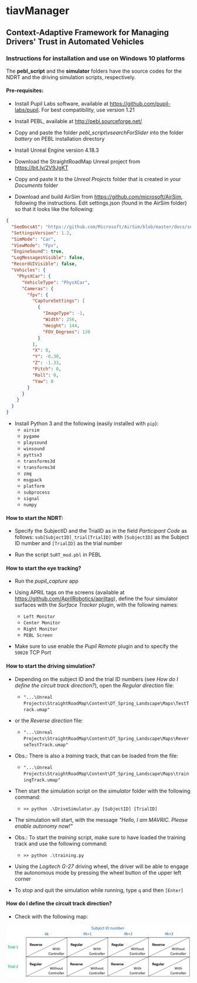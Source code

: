 # tiavManager
## Context-Adaptive Framework for Managing Drivers' Trust in Automated Vehicles

### Instructions for installation and use on Windows 10 platforms

The **pebl_script** and the **simulator** folders have the source codes for the NDRT and the driving simulation scripts, respectively.

#### Pre-requisites:

* Install Pupil Labs software, available at https://github.com/pupil-labs/pupil. For best compatibility, use version 1.21

* Install PEBL, available at http://pebl.sourceforge.net/

* Copy and paste the folder *pebl_script\vsearchForSlider* into the folder *battery* on PEBL installation directory

* Install Unreal Engine version 4.18.3

* Download the StraightRoadMap Unreal project from https://bit.ly/2V9JgKT

* Copy and paste it to the *Unreal Projects* folder that is created in your *Documents* folder

* Download and build AirSim from https://github.com/microsoft/AirSim, following the instructions. Edit settings.json (found in the AirSim folder) so that it looks like the following:

```settings.json
{
  "SeeDocsAt": "https://github.com/Microsoft/AirSim/blob/master/docs/settings.md",
  "SettingsVersion": 1.2,
  "SimMode": "Car",
  "ViewMode": "Fpv",
  "EngineSound": true,
  "LogMessagesVisible": false,
  "RecordUIVisible": false,
  "Vehicles": {
    "PhysXCar": {
      "VehicleType": "PhysXCar",
      "Cameras": {
        "fpv": {
          "CaptureSettings": [
            {
              "ImageType": -1,
              "Width": 256,
              "Height": 144,
              "FOV_Degrees": 120
            }
          ],
          "X": 0,
          "Y": -0.30,
          "Z": -1.33,
          "Pitch": 0,
          "Roll": 0,
          "Yaw": 0
        }
      }
    }
  }
}
```

* Install Python 3 and the following (easily installed with `pip`):
   * `airsim`
   * `pygame`
   * `playsound`
   * `winsound`
   * `pyttsx3`
   * `transforms3d`
   * `transforms3d`
   * `zmq`
   * `msgpack`
   * `platform`
   * `subprocess`
   * `signal`
   * `numpy`


#### How to start the NDRT:

* Specify the SubjectID and the TrialID as in the field *Participant Code* as follows: `sub[SubjectID]_trial[TrialID]`
with `[SubjectID]` as the Subject ID number and `[TrialID]` as the trial number

* Run the script `SuRT_mod.pbl` in PEBL

#### How to start the eye tracking?

* Run the *pupil_capture* app
* Using APRIL tags on the screens (available at https://github.com/AprilRobotics/apriltag), define the four simulator surfaces with the *Surface Tracker* plugin, with the following names:

  * `Left Monitor`
  * `Center Monitor`
  * `Right Monitor`
  * `PEBL Screen`

* Make sure to use enable the *Pupil Remote* plugin and to specify the `50020` TCP Port

#### How to start the driving simulation?

* Depending on the subject ID and the trial ID numbers (see *How do I define the circuit track direction?*), open the *Regular direction* file:
  * `"...\Unreal Projects\StraightRoadMap\Content\DT_Spring_Landscape\Maps\TestTrack.umap"`

* or the *Reverse direction* file:
  * `"...\Unreal Projects\StraightRoadMap\Content\DT_Spring_Landscape\Maps\ReverseTestTrack.umap"`

* Obs.: There is also a *training* track, that can be loaded from the file:
  * `"...\Unreal Projects\StraightRoadMap\Content\DT_Spring_Landscape\Maps\trainingTrack.umap"`

* Then start the simulation script on the *simulator* folder with the following command:

  * `>> python .\DriveSimulator.py [SubjectID] [TrialID]`

* The simulation will start, with the message *"Hello, I am MAVRIC. Please enable autonomy now!"*

* Obs.: To start the *training* script, make sure to have loaded the training track and use the following command:

  * `>> python .\training.py`

* Using the *Logitech G-27* driving wheel, the driver will be able to engage the autonomous mode by pressing the wheel button of the upper left corner

* To stop and quit the simulation while running, type `q` and then `[Enter]`

#### How do I define the circuit track direction?

* Check with the following map:

![Conditions according to subject ID and Trial number](https://github.com/hazevedosa/tiavManager/blob/master/conditions_randomization.PNG)
